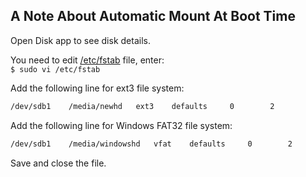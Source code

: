 ## A Note About Automatic Mount At Boot Time

Open Disk app to see disk details.

You need to edit [/etc/fstab](https://www.cyberciti.biz/faq/tag/etcfstab/) file, enter:  
`$ sudo vi /etc/fstab`

Add the following line for ext3 file system:

```sh
/dev/sdb1    /media/newhd   ext3    defaults     0        2
```

Add the following line for Windows FAT32 file system:

```sh
/dev/sdb1    /media/windowshd   vfat    defaults     0        2
```

Save and close the file.
